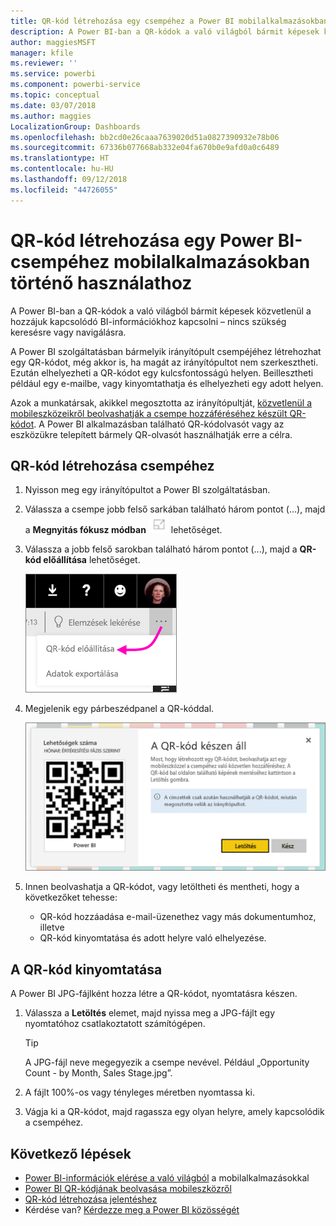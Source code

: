 ```yaml
---
title: QR-kód létrehozása egy csempéhez a Power BI mobilalkalmazásokban történő használathoz
description: A Power BI-ban a QR-kódok a való világból bármit képesek közvetlenül a hozzájuk kapcsolódó BI-információkhoz kapcsolni, így nincs szükség keresésre.
author: maggiesMSFT
manager: kfile
ms.reviewer: ''
ms.service: powerbi
ms.component: powerbi-service
ms.topic: conceptual
ms.date: 03/07/2018
ms.author: maggies
LocalizationGroup: Dashboards
ms.openlocfilehash: bb2cd0e26caaa7639020d51a0827390932e78b06
ms.sourcegitcommit: 67336b077668ab332e04fa670b0e9afd0a0c6489
ms.translationtype: HT
ms.contentlocale: hu-HU
ms.lasthandoff: 09/12/2018
ms.locfileid: "44726055"
---
```

# <a name="create-a-qr-code-for-a-tile-in-power-bi-to-use-in-the-mobile-apps"></a>QR-kód létrehozása egy Power BI-csempéhez mobilalkalmazásokban történő használathoz
A Power BI-ban a QR-kódok a való világból bármit képesek közvetlenül a hozzájuk kapcsolódó BI-információkhoz kapcsolni – nincs szükség keresésre vagy navigálásra.

A Power BI szolgáltatásban bármelyik irányítópult csempéjéhez létrehozhat egy QR-kódot, még akkor is, ha magát az irányítópultot nem szerkesztheti. Ezután elhelyezheti a QR-kódot egy kulcsfontosságú helyen. Beillesztheti például egy e-mailbe, vagy kinyomtathatja és elhelyezheti egy adott helyen. 

Azok a munkatársak, akikkel megosztotta az irányítópultját, [közvetlenül a mobileszközeikről beolvashatják a csempe hozzáféréséhez készült QR-kódot](consumer/mobile/mobile-apps-qr-code.md). A Power BI alkalmazásban található QR-kódolvasót vagy az eszközükre telepített bármely QR-olvasót használhatják erre a célra.


## <a name="create-a-qr-code-for-a-tile"></a>QR-kód létrehozása csempéhez
1. Nyisson meg egy irányítópultot a Power BI szolgáltatásban.
2. Válassza a csempe jobb felső sarkában található három pontot (...), majd a **Megnyitás fókusz módban** ![](media/service-create-qr-code-for-tile/fullscreen-icon.jpg) lehetőséget.
3. Válassza a jobb felső sarokban található három pontot (...), majd a **QR-kód előállítása** lehetőséget. 
   
    ![](media/service-create-qr-code-for-tile/power-bi-create-qr-code-tile.png)
4. Megjelenik egy párbeszédpanel a QR-kóddal. 
   
    ![](media/service-create-qr-code-for-tile/pbi_qrcode_opportunity_count.png)
5. Innen beolvashatja a QR-kódot, vagy letöltheti és mentheti, hogy a következőket tehesse: 
   
   * QR-kód hozzáadása e-mail-üzenethez vagy más dokumentumhoz, illetve 
   * QR-kód kinyomtatása és adott helyre való elhelyezése. 

## <a name="print-the-qr-code"></a>A QR-kód kinyomtatása
A Power BI JPG-fájlként hozza létre a QR-kódot, nyomtatásra készen. 

1. Válassza a **Letöltés** elemet, majd nyissa meg a JPG-fájlt egy nyomtatóhoz csatlakoztatott számítógépen.  
   
   > [!TIP]
   > A JPG-fájl neve megegyezik a csempe nevével. Például „Opportunity Count - by Month, Sales Stage.jpg”.
   > 
   > 
2. A fájlt 100%-os vagy tényleges méretben nyomtassa ki.  
3. Vágja ki a QR-kódot, majd ragassza egy olyan helyre, amely kapcsolódik a csempéhez. 

## <a name="next-steps"></a>Következő lépések
* [Power BI-információk elérése a való világból](consumer/mobile/mobile-apps-data-in-real-world-context.md) a mobilalkalmazásokkal
* [Power BI QR-kódjának beolvasása mobileszközről](consumer/mobile/mobile-apps-qr-code.md)
* [QR-kód létrehozása jelentéshez](service-create-qr-code-for-report.md)
* Kérdése van? [Kérdezze meg a Power BI közösségét](http://community.powerbi.com/)

